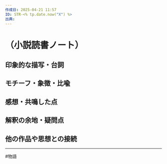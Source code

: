 ```yaml
---
作成日: 2025-04-21 11:57
ID: STR-<% tp.date.now("X") %>
出典:
---
```


# （小説読書ノート）

## 印象的な描写・台詞

> 

## モチーフ・象徴・比喩

  

## 感想・共鳴した点



## 解釈の余地・疑問点



## 他の作品や思想との接続



---
#物語 